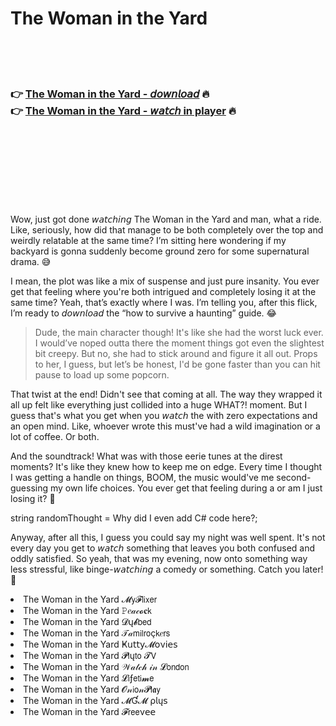 <h1>The Woman in the Yard</h1>

<br><br><br>

<h3>👉 <a href="https://Kerrys-esogmilta1970.github.io/jltppsghrn/">The Woman in the Yard - 𝘥𝘰𝘸𝘯𝘭𝘰𝘢𝘥</a> 🔥<br>
👉 <a href="https://Kerrys-esogmilta1970.github.io/jltppsghrn/">The Woman in the Yard - 𝘸𝘢𝘵𝘤𝘩 in player</a> 🔥
</h3>



<br><br><br><br><br><br><br>


Wow, just got done 𝘸𝘢𝘵𝘤𝘩𝘪𝘯𝘨 The Woman in the Yard and man, what a ride. Like, seriously, how did that   manage to be both completely over the top and weirdly relatable at the same time? I’m sitting here wondering if my backyard is gonna suddenly become ground zero for some supernatural drama. 😅

I mean, the plot was like a mix of suspense and just pure insanity. You ever get that feeling where you're both intrigued and completely losing it at the same time? Yeah, that’s exactly where I was. I’m telling you, after this flick, I’m ready to 𝘥𝘰𝘸𝘯𝘭𝘰𝘢𝘥 the “how to survive a haunting” guide. 😂

> Dude, the main character though! It's like she had the worst luck ever. I would’ve noped outta there the moment things got even the slightest bit creepy. But no, she had to stick around and figure it all out. Props to her, I guess, but let’s be honest, I'd be gone faster than you can hit pause to load up some popcorn.

That twist at the end! Didn't see that coming at all. The way they wrapped it all up felt like everything just collided into a huge WHAT?! moment. But I guess that's what you get when you 𝘸𝘢𝘵𝘤𝘩 the   with zero expectations and an open mind. Like, whoever wrote this must've had a wild imagination or a lot of coffee. Or both.

And the soundtrack! What was with those eerie tunes at the direst moments? It's like they knew how to keep me on edge. Every time I thought I was getting a handle on things, BOOM, the music would've me second-guessing my own life choices. You ever get that feeling during a   or am I just losing it? 🤔

string randomThought = Why did I even add C# code here?;

Anyway, after all this, I guess you could say my night was well spent. It's not every day you get to 𝘸𝘢𝘵𝘤𝘩 something that leaves you both confused and oddly satisfied. So yeah, that was my evening, now onto something way less stressful, like binge-𝘸𝘢𝘵𝘤𝘩𝘪𝘯𝘨 a comedy or something. Catch you later! 🌟

<li>The Woman in the Yard 𝓜𝗒𝓕𝗅𝗂𝗑𝖾𝗋</li>
<li>The Woman in the Yard 𝙿𝑒𝒶𝒸𝓸𝐜𝗄</li>
<li>The Woman in the Yard 𝓓ų𝓫𝖻𝖾𝖽</li>
<li>The Woman in the Yard 𝒯𝒶𝗆𝗂𝗅𝗋𝗈ç𝗄𝑒𝗋𝗌</li>
<li>The Woman in the Yard Ҝ𝗎𝗍𝗍𝗒𝓜𝗈ν𝗂𝖾𝗌</li>
<li>The Woman in the Yard 𝓟𝗅ų𝗍𝗈 𝓣𝖵</li>
<li>The Woman in the Yard 𝒲𝒶𝓉𝒸𝒽 𝒾𝓃 𝓛𝗈𝗇𝖽𝗈𝗇</li>
<li>The Woman in the Yard 𝓛𝗂ƒ𝖾𝗍𝗂𝓶𝖾</li>
<li>The Woman in the Yard 𝓞𝓃𝗂𝗈𝓃𝓟𝗅𝖆𝗒</li>
<li>The Woman in the Yard 𝓜Ɠ𝓜 ρ𝗅ų𝗌</li>
<li>The Woman in the Yard 𝓕𝗋𝖾𝖾ν𝖾𝖾</li>
